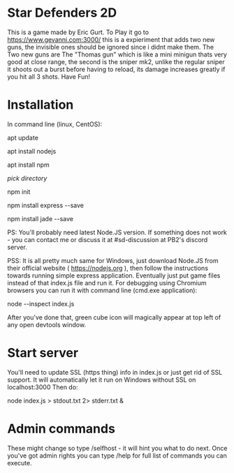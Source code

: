 # Star Defenders 2D
This is a game made by Eric Gurt. To Play it go to https://www.gevanni.com:3000/ this is a expieriment that adds two new guns, the invisible ones  should be ignored since i didnt make them.  The Two new guns are The "Thomas gun" which is like a mini minigun thats very good at close range, the second is the sniper mk2, unlike the regular sniper it shoots out a burst before having to reload, its damage increases greatly if you hit all 3 shots. Have Fun!

# Installation

In command line (linux, CentOS):

apt update

apt install nodejs

apt install npm

*pick directory*

npm init

npm install express --save

npm install jade --save

PS: You'll probably need latest Node.JS version. If something does not work - you can contact me or discuss it at #sd-discussion at PB2's discord server.

PSS: It is all pretty much same for Windows, just download Node.JS from their official website ( https://nodejs.org ), then follow the instructions towards running simple express application. Eventually just put game files instead of that index.js file and run it. For debugging using Chromium browsers you can run it with command line (cmd.exe application):

node --inspect index.js

After you've done that, green cube icon will magically appear at top left of any open devtools window.

# Start server

You'll need to update SSL (https thing) info in index.js or just get rid of SSL support. It will automatically let it run on Windows without SSL on localhost:3000
Then do:

node index.js > stdout.txt 2> stderr.txt &

# Admin commands

These might change so type /selfhost - it will hint you what to do next. Once you've got admin rights you can type /help for full list of commands you can execute.
